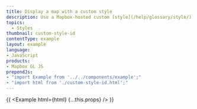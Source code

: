 ```yaml
---
title: Display a map with a custom style
description: Use a Mapbox-hosted custom [style](/help/glossary/style/) in a Mapbox GL JS map. This examples uses [The Happy Map](https://blog.mapbox.com/doh-making-a-simspons-inspired-map-with-expressions-86e633b61ede) style by Taya Lavrinenko.
topics:
  - Styles
thumbnail: custom-style-id
contentType: example
layout: example
language:
- JavaScript
products:
- Mapbox GL JS
prependJs:
- "import Example from '../../components/example';"
- "import html from './custom-style-id.html';"
---
```


{{ <Example html={html} {...this.props} /> }}
